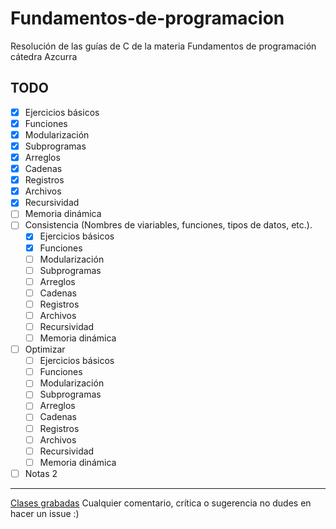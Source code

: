 # Fundamentos-de-programacion

Resolución de las guías de C de la materia Fundamentos de programación cátedra Azcurra

## TODO

-   [x] Ejercicios básicos
-   [x] Funciones
-   [x] Modularización
-   [x] Subprogramas
-   [x] Arreglos
-   [x] Cadenas
-   [x] Registros
-   [x] Archivos
-   [x] Recursividad
-   [ ] Memoria dinámica
-   [ ] Consistencia (Nombres de viariables, funciones, tipos de datos, etc.).
    -   [x] Ejercicios básicos
    -   [x] Funciones
    -   [ ] Modularización
    -   [ ] Subprogramas
    -   [ ] Arreglos
    -   [ ] Cadenas
    -   [ ] Registros
    -   [ ] Archivos
    -   [ ] Recursividad
    -   [ ] Memoria dinámica
-   [ ] Optimizar
    -   [ ] Ejercicios básicos
    -   [ ] Funciones
    -   [ ] Modularización
    -   [ ] Subprogramas
    -   [ ] Arreglos
    -   [ ] Cadenas
    -   [ ] Registros
    -   [ ] Archivos
    -   [ ] Recursividad
    -   [ ] Memoria dinámica
-   [ ] Notas 2

---

[Clases grabadas](https://www.youtube.com/playlist?list=PLV62NyWg44BY7Y3LNlhNx27yr_-79SGI_)
Cualquier comentario, crítica o sugerencia no dudes en hacer un issue :)
